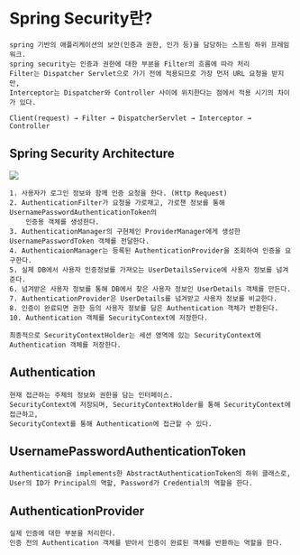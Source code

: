 # Spring Security란?
    spring 기반의 애플리케이션의 보안(인증과 권한, 인가 등)을 담당하는 스프링 하위 프레임워크.
    spring security는 인증과 권한에 대한 부분을 Filter의 흐름에 따라 처리
    Filter는 Dispatcher Servlet으로 가기 전에 적용되므로 가장 먼저 URL 요청을 받지만,
    Interceptor는 Dispatcher와 Controller 사이에 위치한다는 점에서 적용 시기의 차이가 있다.

    Client(request) → Filter → DispatcherServlet → Interceptor → Controller

## Spring Security Architecture
<image src="https://img1.daumcdn.net/thumb/R1280x0/?scode=mtistory2&fname=https%3A%2F%2Fblog.kakaocdn.net%2Fdn%2FbeDENY%2FbtrBs0cquNc%2FPkwRQzgyzhoy1ecQrlQOJk%2Fimg.png">

    1. 사용자가 로그인 정보와 함께 인증 요청을 한다. (Http Request)
    2. AuthenticationFilter가 요청을 가로채고, 가로챈 정보를 통해 UsernamePasswordAuthenticationToken의
        인증용 객체를 생성한다.
    3. AuthenticationManager의 구현체인 ProviderManager에게 생성한 UsernamePasswordToken 객체를 전달한다.
    4. AuthenticaionManager는 등록된 AuthenticationProvider을 조회하여 인증을 요구한다.
    5. 실제 DB에서 사용자 인증정보를 가져오는 UserDetailsService에 사용자 정보를 넘겨준다.
    6. 넘겨받은 사용자 정보를 통해 DB에서 찾은 사용자 정보인 UserDetails 객체를 만든다.
    7. AuthenticationProvider은 UserDetails를 넘겨받고 사용자 정보를 비교한다.
    8. 인증이 완료되면 권한 등의 사용자 정보를 담은 Authentication 객체가 반환된다.
    10. Authentication 객체를 SecurityContext에 저장한다.

    최종적으로 SecurityContextHolder는 세션 영역에 있는 SecurityContext에 Authentication 객체를 저장한다.

## Authentication
    현재 접근하는 주체의 정보와 권한을 담는 인터페이스.
    SecurityContext에 저장되며, SecurityContextHolder를 통해 SecurityContext에 접근하고,
    SecurityContext를 통해 Authentication에 접근할 수 있다.

## UsernamePasswordAuthenticationToken
    Authentication을 implements한 AbstractAuthenticationToken의 하위 클래스로,
    User의 ID가 Principal의 역할, Password가 Credential의 역할을 한다.

## AuthenticationProvider
    실제 인증에 대한 부분을 처리한다.
    인증 전의 Authentication 객체를 받아서 인증이 완료된 객체를 반환하는 역할을 한다.
    
